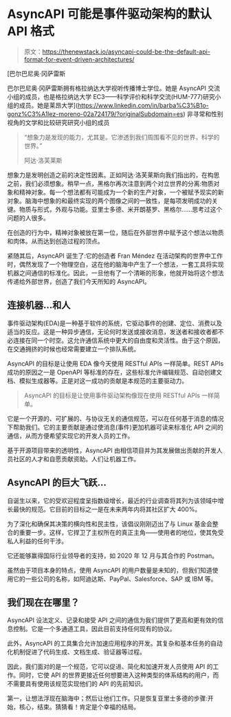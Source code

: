 # AsyncAPI 可能是事件驱动架构的默认 API 格式

> 原文：<https://thenewstack.io/asyncapi-could-be-the-default-api-format-for-event-driven-architectures/>

[](https://www.linkedin.com/in/barba%C3%B1o-gonz%C3%A1lez-moreno-02a724179/?originalSubdomain=es)

 [巴尔巴尼奥·冈萨雷斯

巴尔巴尼奥·冈萨雷斯拥有格拉纳达大学视听传播博士学位。她是 AsyncAPI 交流小组的成员，也是格拉纳达大学 EC3——科学评价和科学交流(HUM-777)研究小组的成员。她是莱昂大学](https://www.linkedin.com/in/barba%C3%B1o-gonz%C3%A1lez-moreno-02a724179/?originalSubdomain=es) [](https://www.linkedin.com/in/barba%C3%B1o-gonz%C3%A1lez-moreno-02a724179/?originalSubdomain=es)非寻常和性别视角的文学和比较研究研究小组的成员

> “想象力是发现的能力，尤其是。它渗透到我们周围看不见的世界，科学的世界。”
> 
> 阿达·洛芙莱斯

想象力是发明创造之前的决定性因素。正如阿达·洛芙莱斯向我们指出的，在构思之前，我们必须想象。稍早一点，黑格尔再次注意到两个对立世界的分离:物质对象和精神对象。每一个想法都有可能成为一个新的生产对象，一个被赋予现实的新对象。脑海中想象的和最终实现的两个图像之间的一致性，是每项发明成功的关键。物质与形式，外观与功能。亚里士多德、米开朗基罗、黑格尔……思考过这个问题的人很多。

在创造的行为中，精神对象被放在第一位，随后在外部世界中赋予这个想法以物质和肉体。从而达到创造过程的顶点。

紧随其后，AsyncAPI 诞生了:它的创造者 Fran Méndez 在活动架构的世界中工作时，偶然发现了一个物理空白，这在他的脑海中产生了一个想法，一套工具将实现机器之间通信的标准化。因此，一旦他有了一个清晰的形象，他就开始将这个想法传递给外部世界，创造了我们今天所知的 AsyncAPI。

## 连接机器…和人

事件驱动架构(EDA)是一种基于软件的系统，它驱动事件的创建、定位、消费以及适当的反应。这是一种异步通信，无论何时发送或接收消息，发送者和接收者都不必连接在同一个时空。这允许通信系统中更大的自由度和灵活性。由于这个原因，在交通拥挤的时候也经常需要建立一个排队系统。

AsyncAPI 的目标是让使用 EDA 像今天使用 RESTful APIs 一样简单。REST APIs 成功的原因之一是 OpenAPI 等标准的存在，这些标准允许编辑规范、自动创建文档、模拟生成器等。正是对这一成功的贡献是本规范的主要驱动力。

> AsyncAPI 的目标是让使用事件驱动架构像现在使用 RESTful APIs 一样简单。

它是一个开源的、可扩展的、与协议无关的通信规范，可以在任何基于消息的情况下帮助我们。它的主要贡献是通过使消息(事件)更加机器可读来标准化 API 之间的通信，从而方便希望实现它的开发人员的工作。

基于开源项目带来的透明性，AsyncAPI 由相信项目并为其发展做出贡献的开发人员社区的人才和自愿贡献资助。人们让机器工作。

## AsyncAPI 的巨大飞跃…

自诞生以来，它的受欢迎程度呈指数级增长，最近的行业调查将其列为该领域中增长最快的规范。它目前的目标之一是在未来两年内将其社区扩大 400%。

为了深化和确保其决策的横向性和民主性，该倡议刚刚迈出了与 Linux 基金会整合的重要一步。这样，它捍卫了主权所在的真正主角——使用者的地位，使其免受私人利益的任何干涉。

它还能够赢得国际行业领导者的支持，如 2020 年 12 月与其合作的 Postman。

虽然由于项目本身的特点，使用 AsyncAPI 的用户数量是未知的，但我们知道使用它的一些公司的名称，如阿迪达斯、PayPal、Salesforce、SAP 或 IBM 等。

## 我们现在在哪里？

AsyncAPI 设法定义、记录和接受 API 之间的通信为我们提供了更高和更有效的信息控制。它是一个多通道工具，因此目前支持任何现有的协议。

此外，AsyncAPI 的工具集合允许加速应用程序的开发。其复杂和基本任务的自动化机制促进了代码生成、文档生成、验证器等过程。

因此，我们面对的是一个规范，它可以促进、简化和加速开发人员使用 API 的工作。同时，它使 API 的世界更接近任何想要进入这种类型的体系结构的用户，而不需要具有使用该规范实现他们的 API 的先前知识。

第一，让想法浮现在脑海中；然后让他们工作。只是恢复亚里士多德的步骤:开始，核心，结束。猜猜看！肯定是个幸福的结局。

<svg xmlns:xlink="http://www.w3.org/1999/xlink" viewBox="0 0 68 31" version="1.1"><title>Group</title> <desc>Created with Sketch.</desc></svg>